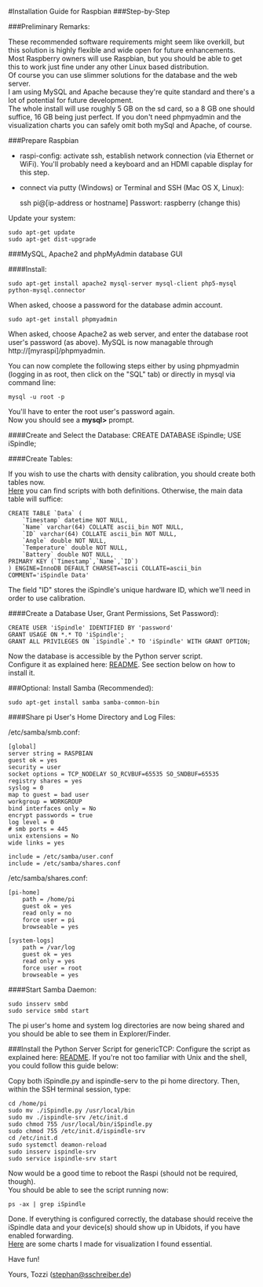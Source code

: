 #Installation Guide for Raspbian 
###Step-by-Step

###Preliminary Remarks:

These recommended software requirements might seem like overkill, but this solution is highly flexible and wide open for future enhancements.    
Most Raspberry owners will use Raspbian, but you should be able to get this to work just fine under any other Linux based distribution.    
Of course you can use slimmer solutions for the database and the web server.    
I am using MySQL and Apache because they're quite standard and there's a lot of potential for future development.    
The whole install will use roughly 5 GB on the sd card, so a 8 GB one should suffice, 16 GB being just perfect.
If you don't need phpmyadmin and the visualization charts you can safely omit both mySql and Apache, of course.

###Prepare Raspbian 
- raspi-config: activate ssh, establish network connection (via Ethernet or WiFi). You'll probably need a keyboard and an HDMI capable display for this step.      
- connect via putty (Windows) or Terminal and SSH (Mac OS X, Linux):

	ssh pi@[ip-address or hostname] 
	Passwort: raspberry (change this)

Update your system:

	sudo apt-get update
	sudo apt-get dist-upgrade

###MySQL, Apache2 and phpMyAdmin database GUI 

####Install:

	sudo apt-get install apache2 mysql-server mysql-client php5-mysql python-mysql.connector

When asked, choose a password for the database admin account.

	sudo apt-get install phpmyadmin

When asked, choose Apache2 as web server, and enter the database root user's password (as above).
MySQL is now managable through http://[myraspi]/phpmyadmin.

You can now complete the following steps either by using phpmyadmin (logging in as root, then click on the "SQL" tab) or directly in mysql via command line:

	mysql -u root -p

You'll have to enter the root user's password again.    
Now you should see a **mysql>** prompt.

####Create and Select the Database:
	CREATE DATABASE iSpindle;
	USE iSpindle;

####Create Tables:

If you wish to use the charts with density calibration, you should create both tables now.    
[Here](./MySQL_CreateTables.sql) you can find scripts with both definitions.
Otherwise, the main data table will suffice:

	CREATE TABLE `Data` (
 		`Timestamp` datetime NOT NULL,
 		`Name` varchar(64) COLLATE ascii_bin NOT NULL,
 		`ID` varchar(64) COLLATE ascii_bin NOT NULL,
 		`Angle` double NOT NULL,
 		`Temperature` double NOT NULL,
 		`Battery` double NOT NULL,
 	PRIMARY KEY (`Timestamp`,`Name`,`ID`)
	) ENGINE=InnoDB DEFAULT CHARSET=ascii COLLATE=ascii_bin COMMENT='iSpindle Data'

The field "ID" stores the iSpindle's unique hardware ID, which we'll need in order to use calibration.

####Create a Database User, Grant Permissions, Set Password):

	CREATE USER 'iSpindle' IDENTIFIED BY 'password'
	GRANT USAGE ON *.* TO 'iSpindle';
	GRANT ALL PRIVILEGES ON `iSpindle`.* TO 'iSpindle' WITH GRANT OPTION;

Now the database is accessible by the Python server script.    
Configure it as explained here: [README](./README_en.md).
See section below on how to install it.


###Optional: Install Samba (Recommended):

	sudo apt-get install samba samba-common-bin

####Share pi User's Home Directory and Log Files:

/etc/samba/smb.conf:

	[global]
 	server string = RASPBIAN
 	guest ok = yes
 	security = user
 	socket options = TCP_NODELAY SO_RCVBUF=65535 SO_SNDBUF=65535
 	registry shares = yes
 	syslog = 0
 	map to guest = bad user
 	workgroup = WORKGROUP
 	bind interfaces only = No
 	encrypt passwords = true
 	log level = 0
	# smb ports = 445
 	unix extensions = No
 	wide links = yes

 	include = /etc/samba/user.conf
 	include = /etc/samba/shares.conf


/etc/samba/shares.conf:

	[pi-home]
    	path = /home/pi
    	guest ok = yes
    	read only = no
    	force user = pi
    	browseable = yes

	[system-logs]
    	path = /var/log
    	guest ok = yes
    	read only = yes
    	force user = root
    	browseable = yes

####Start Samba Daemon:

	sudo insserv smbd
	sudo service smbd start

The pi user's home and system log directories are now being shared and you should be able to see them in Explorer/Finder.

###Install the Python Server Script for genericTCP:
Configure the script as explained here: [README](./README_en.md).
If you're not too familiar with Unix and the shell, you could follow this guide below:

Copy both iSpindle.py and ispindle-serv to the pi home directory.
Then, within the SSH terminal session, type:

    cd /home/pi
    sudo mv ./iSpindle.py /usr/local/bin
	sudo mv ./ispindle-srv /etc/init.d
	sudo chmod 755 /usr/local/bin/iSpindle.py
	sudo chmod 755 /etc/init.d/ispindle-srv
	cd /etc/init.d
	sudo systemctl deamon-reload
	sudo insserv ispindle-srv
	sudo service ispindle-srv start

Now would be a good time to reboot the Raspi (should not be required, though).    
You should be able to see the script running now:

    ps -ax | grep iSpindle

Done.
If everything is configured correctly, the database should receive the iSpindle data and your device(s) should show up in Ubidots, if you have enabled forwarding.    
[Here](/web) are some charts I made for visualization I found essential.    

Have fun!

Yours,
Tozzi (stephan@sschreiber.de)



